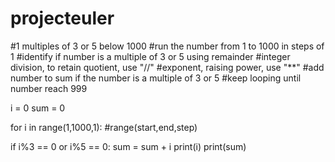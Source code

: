 # projecteuler

#1 multiples of 3 or 5 below 1000
#run the number from 1 to 1000 in steps of 1
#identify if number is a multiple of 3 or 5 using remainder
#integer division, to retain quotient, use "//"
#exponent, raising power, use "**"
#add number to sum if the number is a multiple of 3 or 5
#keep looping until number reach 999

i = 0
sum = 0

for i in range(1,1000,1): #range(start,end,step)

  if i%3 == 0 or i%5 == 0:
    sum = sum + i
print(i)
print(sum)

